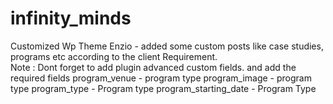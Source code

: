 # infinity_minds
Customized Wp Theme Enzio - added some custom posts like case studies, programs etc according to the client Requirement.  
Note : Dont forget to add plugin advanced custom fields. and add the required fields 
program_venue - program type
program_image - program type
program_type  - Program type
program_starting_date  - Program Type
